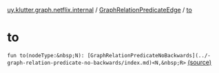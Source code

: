 [uy.klutter.graph.netflix.internal](../index.md) / [GraphRelationPredicateEdge](index.md) / [to](.)


# to
`fun to(nodeType:&nbsp;N): [GraphRelationPredicateNoBackwards](../-graph-relation-predicate-no-backwards/index.md)<N,&nbsp;R>` [(source)](https://github.com/kohesive/klutter/blob/master/netflix-graph-jdk6/src/main/kotlin/uy/klutter/graph/netflix/internal/Schema.kt#L103)


